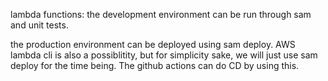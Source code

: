lambda functions: 
the development environment can be run through sam and unit tests.



the production environment can be deployed using sam deploy. AWS lambda cli is also a possiblitity, but for
simplicity sake, we will just use sam deploy for the time being. The github actions can do CD by using this.

